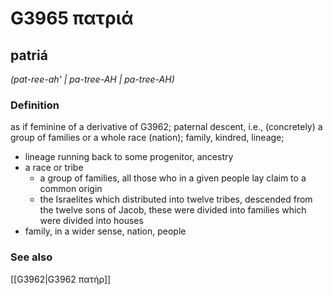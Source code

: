 # G3965 πατριά

## patriá

_(pat-ree-ah' | pa-tree-AH | pa-tree-AH)_

### Definition

as if feminine of a derivative of G3962; paternal descent, i.e., (concretely) a group of families or a whole race (nation); family, kindred, lineage; 

- lineage running back to some progenitor, ancestry
- a race or tribe
  - a group of families, all those who in a given people lay claim to a common origin
  - the Israelites which distributed into twelve tribes, descended from the twelve sons of Jacob, these were divided into families which were divided into houses
- family, in a wider sense, nation, people

### See also

[[G3962|G3962 πατήρ]]
